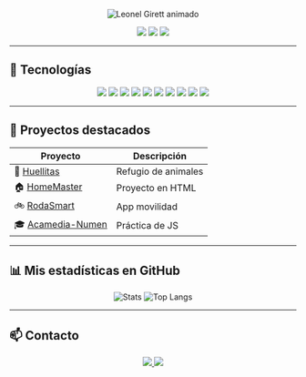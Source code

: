 <p align="center">
  <img src="https://readme-typing-svg.demolab.com?font=Fira+Code&size=40&pause=1000&color=F700FF&center=true&vCenter=true&width=600&lines=Hola,+soy+Leonel+Girett+👨‍💻" alt="Leonel Girett animado" />
</p>

<p align="center">
  <img src="https://img.shields.io/badge/Linux-Lover-1793D1?style=for-the-badge&logo=linux&logoColor=white" />
  <img src="https://img.shields.io/badge/Full%20Stack-Developer-007396?style=for-the-badge" />
  <img src="https://img.shields.io/badge/SysAdmin-Expert-2C8EBB?style=for-the-badge" />
</p>

---

## 🚀 Tecnologías

<div align="center">
  <img src="https://img.shields.io/badge/HTML5-E34F26?style=for-the-badge&logo=html5&logoColor=white" />
  <img src="https://img.shields.io/badge/CSS3-1572B6?style=for-the-badge&logo=css3&logoColor=white" />
  <img src="https://img.shields.io/badge/JavaScript-F7DF1E?style=for-the-badge&logo=javascript&logoColor=black" />
  <img src="https://img.shields.io/badge/Node.js-339933?style=for-the-badge&logo=nodedotjs&logoColor=white" />
  <img src="https://img.shields.io/badge/Express-000000?style=for-the-badge&logo=express&logoColor=white" />
  <img src="https://img.shields.io/badge/MySQL-4479A1?style=for-the-badge&logo=mysql&logoColor=white" />
  <img src="https://img.shields.io/badge/PostgreSQL-4169E1?style=for-the-badge&logo=postgresql&logoColor=white" />
  <img src="https://img.shields.io/badge/MongoDB-47A248?style=for-the-badge&logo=mongodb&logoColor=white" />
  <img src="https://img.shields.io/badge/Docker-2496ED?style=for-the-badge&logo=docker&logoColor=white" />
  <img src="https://img.shields.io/badge/Git-F05032?style=for-the-badge&logo=git&logoColor=white" />
</div>

---

## 📂 Proyectos destacados

| Proyecto | Descripción |
|----------|-------------|
| 🐾 [Huellitas](https://github.com/KarenBuenoVillalobos/Huellitas) | Refugio de animales |
| 🏠 [HomeMaster](https://github.com/LeonelGirett/HomeMaster) | Proyecto en HTML |
| 🚲 [RodaSmart](https://github.com/LeonelGirett/RodaSmart) | App movilidad |
| 🎓 [Acamedia-Numen](https://github.com/LeonelGirett/Acamedia-Numen) | Práctica de JS |

---

## 📊 Mis estadísticas en GitHub

<p align="center">
  <img src="https://github-readme-stats.vercel.app/api?username=LeonelGirett&show_icons=true&theme=radical" alt="Stats" />
  <img src="https://github-readme-stats.vercel.app/api/top-langs/?username=LeonelGirett&layout=compact&theme=radical" alt="Top Langs" />
</p>

---

## 📫 Contacto

<p align="center">
  <a href="https://www.linkedin.com/in/TU-LINK">
    <img src="https://img.shields.io/badge/LinkedIn-0A66C2?style=for-the-badge&logo=linkedin&logoColor=white" />
  </a>
  <a href="mailto:TU-EMAIL@example.com">
    <img src="https://img.shields.io/badge/Email-D14836?style=for-the-badge&logo=gmail&logoColor=white" />
  </a>
</p>